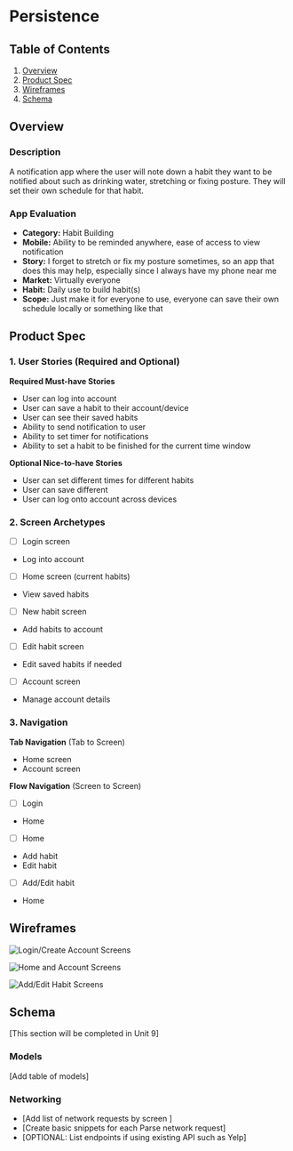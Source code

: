 # Persistence

## Table of Contents

1. [Overview](#Overview)
2. [Product Spec](#Product-Spec)
3. [Wireframes](#Wireframes)
4. [Schema](#Schema)

## Overview

### Description

A notification app where the user will note down a habit they want to be notified about such as drinking water, stretching or fixing posture. They will set their own schedule for that habit.

### App Evaluation

- **Category:** Habit Building
- **Mobile:** Ability to be reminded anywhere, ease of access to view notification
- **Story:** I forget to stretch or fix my posture sometimes, so an app that does this may help, especially since I always have my phone near me
- **Market:** Virtually everyone
- **Habit:** Daily use to build habit(s)
- **Scope:** Just make it for everyone to use, everyone can save their own schedule locally or something like that

## Product Spec

### 1. User Stories (Required and Optional)

**Required Must-have Stories**

* User can log into account
* User can save a habit to their account/device
* User can see their saved habits
* Ability to send notification to user
* Ability to set timer for notifications
* Ability to set a habit to be finished for the current time window

**Optional Nice-to-have Stories**

* User can set different times for different habits
* User can save different
* User can log onto account across devices

### 2. Screen Archetypes

- [ ] Login screen
* Log into account
- [ ] Home screen (current habits)
* View saved habits
- [ ] New habit screen
* Add habits to account
- [ ] Edit habit screen
* Edit saved habits if needed
- [ ] Account screen
* Manage account details

### 3. Navigation

**Tab Navigation** (Tab to Screen)

* Home screen
* Account screen

**Flow Navigation** (Screen to Screen)

- [ ] Login
* Home

- [ ] Home
* Add habit
* Edit habit

- [ ] Add/Edit habit
* Home

## Wireframes

![Login/Create Account Screens](https://github.com/jeffreyzhangsd/Persistence/assets/109628105/3e9f60a0-2b3d-4072-ade0-9f71f617e444)

![Home and Account Screens](https://github.com/jeffreyzhangsd/Persistence/assets/109628105/392af6fb-1b86-4d05-ad1e-02883ed22a46)

![Add/Edit Habit Screens](https://github.com/jeffreyzhangsd/Persistence/assets/109628105/63ff5651-59e1-4014-b7b5-bdd2d4e97654)

## Schema 

[This section will be completed in Unit 9]

### Models

[Add table of models]

### Networking

- [Add list of network requests by screen ]
- [Create basic snippets for each Parse network request]
- [OPTIONAL: List endpoints if using existing API such as Yelp]
